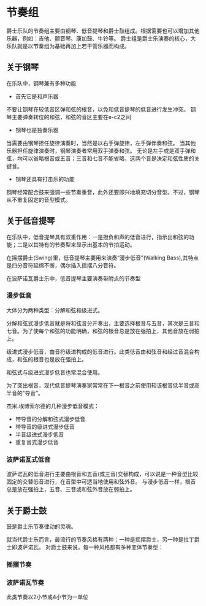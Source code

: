 # 节奏组

爵士乐队的节奏组主要由钢琴、低音提琴和爵士鼓组成。根据需要也可以增加其他乐器，例如：吉他、颤音琴、康加鼓、牛铃等。
爵士组是爵士乐演奏的核心，大乐队就是以节奏组为基础再加上若干管乐器而构成。

## 关于钢琴

在乐队中，钢琴兼有多种功能

- 首先它是和声乐器

不要让钢琴在较低音区弹和弦的根音，以免和低音提琴的低音进行发生冲突。
钢琴主要弹奏转位的和弦，和弦的音区主要在e-c2之间

- 钢琴也是独奏乐器

当需要由钢琴担任旋律演奏时，当然是以右手弹旋律，左手弹伴奏和弦。
当其他乐器担任旋律演奏时，钢琴演奏者常用双手弹奏和弦。
无论是左手或是双手弹和弦，均可以省略根音或五音；三音和七音不能省略，这两个音是决定和弦性质的关键音。

- 钢琴还具有打击乐的功能

钢琴经常配合鼓来强调一些节奏重音，此外还要即兴地填充切分音型。不过，钢琴从不重复固定的音型模式。

## 关于低音提琴

在乐队中，低音提琴具有双重作用：一是担负和声的低音进行，指示出和弦的功能；二是以其特有的节奏型来显示出基本的节拍运动。

在摇摆爵士(Swing)里，低音提琴主要用来演奏“漫步低音”(Walking Bass),其特点是四分音符延绵不断，偶尔插入摇摆八分音符。

在波萨诺瓦爵士乐中，低音提琴主要演奏带附点的节奏型

### 漫步低音

大体分为两种类型：分解和弦和级进式。

分解和弦式漫步低音就是将和弦音分开奏出，主要选择根音与五音，其次是三音和七音。为了使每个和弦的功能明确，和弦的根音总是放在强拍上，其他音放在弱拍上。

级进式漫步低音，由音符级进构成的低音进行。此类低音由和弦音和经过音混合构成，和弦的根音也是放在强拍上。

和弦式与级进式漫步低音也常混合使用。

为了突出根音，现代低音提琴演奏家常常在下一根音之前使用较该根音低半音或高半音的“导音”。

杰米.埃博索尔德的几种漫步低音模式：

- 带导音的分解和弦式漫步低音
- 带导音的级进式漫步低音
- 半音级进式漫步低音
- 重复音式漫步低音

### 波萨诺瓦式低音

波萨诺瓦的低音进行主要由根音和五音(或三音)交替构成，可以说是一种音型比较固定的交替低音进行，在音型中可适当地使用和弦外音。
与漫步低音一样，根音总是放在强拍上，五音、三音或和弦外音放在弱拍上。

## 关于爵士鼓

鼓是爵士乐节奏律动的灵魂。

就当代爵士乐而言，最流行的节奏风格有两种：一种是摇摆爵士，另一种是拉丁爵士即波萨诺瓦。
对爵士鼓来说，每一种风格都有多种变体节奏型：

### 摇摆节奏

### 波萨诺瓦节奏

此类节奏以2小节或4小节为一单位
